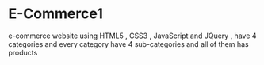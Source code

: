 # E-Commerce1
e-commerce website using HTML5 , CSS3 , JavaScript and JQuery , have 4 categories and every category have 4 sub-categories and all of them has products
